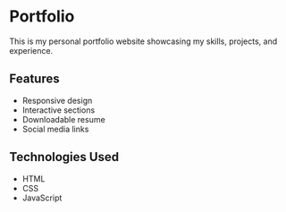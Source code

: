 # Portfolio

This is my personal portfolio website showcasing my skills, projects, and experience.

## Features
- Responsive design
- Interactive sections
- Downloadable resume
- Social media links

## Technologies Used
- HTML
- CSS
- JavaScript
